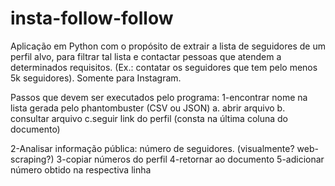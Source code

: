 # insta-follow-follow
Aplicação em Python com o propósito de extrair a lista de seguidores de um perfil alvo, para filtrar tal lista e contactar pessoas que atendem a determinados requisitos. (Ex.: contatar os seguidores que tem pelo menos 5k seguidores). Somente para Instagram.
 
 Passos que devem ser executados pelo programa:
1-encontrar nome na lista gerada pelo phantombuster (CSV ou JSON)
a. abrir arquivo
b. consultar arquivo
c.seguir link do perfil (consta na última coluna do documento)

2-Analisar informação pública: número de seguidores. (visualmente? web-scraping?)
3-copiar números do perfil
4-retornar ao documento
5-adicionar número obtido na respectiva linha 
